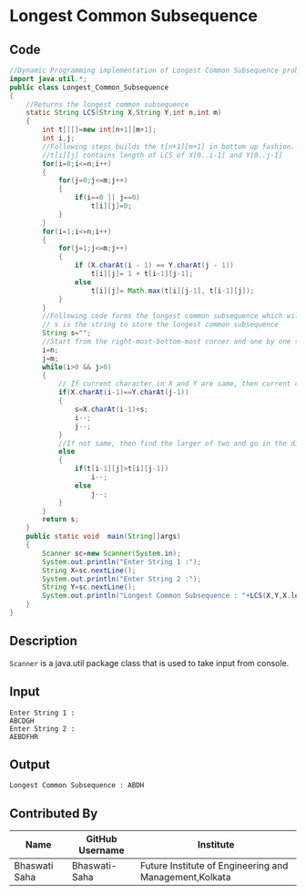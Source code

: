 # Longest Common Subsequence

## Code
```Java
//Dynamic Programming implementation of Longest Common Subsequence problem in Java
import java.util.*;
public class Longest_Common_Subsequence 
{
    //Returns the longest common subsequence
    static String LCS(String X,String Y,int n,int m)
    {
        int t[][]=new int[n+1][m+1];
        int i,j;
        //Following steps builds the t[n+1][m+1] in bottom up fashion.
        //t[i][j] contains length of LCS of X[0..i-1] and Y[0..j-1]
        for(i=0;i<=n;i++)
        {
            for(j=0;j<=m;j++)
            {
                if(i==0 || j==0)
                    t[i][j]=0;
            }
        }
        for(i=1;i<=n;i++)
        {
            for(j=1;j<=m;j++)
            {
                if (X.charAt(i - 1) == Y.charAt(j - 1))
                    t[i][j]= 1 + t[i-1][j-1];
                else
                    t[i][j]= Math.max(t[i][j-1], t[i-1][j]);
            }
        }
        //Following code forms the longest common subsequence which will be returned
        // s is the string to store the longest common subsequence
        String s="";
        //Start from the right-most-bottom-most corner and one by one store the characters in the string s
        i=n;
        j=m;
        while(i>0 && j>0)
        {
            // If current character in X and Y are same, then current character is a part of LCS 
            if(X.charAt(i-1)==Y.charAt(j-1))
            {
                s=X.charAt(i-1)+s;
                i--;
                j--;
            }
            //If not same, then find the larger of two and go in the direction of larger value 
            else
            {
                if(t[i-1][j]>t[i][j-1])
                    i--;
                else
                    j--;
            }
        }
        return s;
    }
    public static void  main(String[]args)
    {
        Scanner sc=new Scanner(System.in);
        System.out.println("Enter String 1 :");
        String X=sc.nextLine();
        System.out.println("Enter String 2 :");
        String Y=sc.nextLine();
        System.out.println("Longest Common Subsequence : "+LCS(X,Y,X.length(),Y.length()));
    }
}
```

## Description
`Scanner` is a java.util package class that is used to take input from console. 


## Input
```
Enter String 1 :
ABCDGH
Enter String 2 :
AEBDFHR
```

## Output
```
Longest Common Subsequence : ABDH
```

## Contributed By

| Name         | GitHub Username                                 | Institute                                              |
| -------------| ------------------------------------------------| -------------------------------------------------------|
| Bhaswati Saha| Bhaswati-Saha                                   | Future Institute of Engineering and Management,Kolkata |

